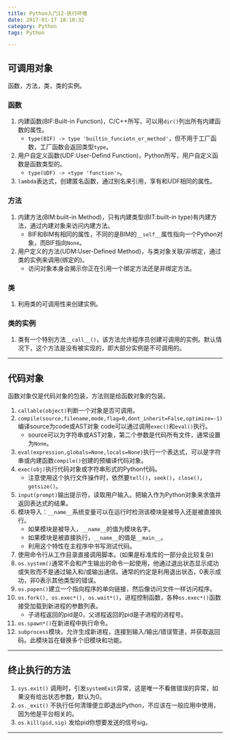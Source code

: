 ```yaml
---
title: Python入门12-执行环境
date: 2017-01-17 18:10:32
category: Python
tags: Python

---
```


## 可调用对象
函数，方法，类，类的实例。

### 函数
1. 内建函数(BIF:Built-in Function)，C/C++所写，可以用`dir()`列出所有内建函数的属性。
	+ `type(BIF) -> type 'builtin_funciotn_or_method'`，但不用于工厂函数，工厂函数会返回类型`type`。
2. 用户自定义函数(UDF:User-Defind Function)，Python所写，用户自定义函数是函数类型的。
	+ `type(UDF) -> <type 'function'>`。
3. `lambda`表达式，创建匿名函数，通过别名来引用，享有和UDF相同的属性。

### 方法
1. 内建方法(BIM:built-in Method)，只有内建类型(BIT:built-in type)有内建方法，通过内建对象来访问内建方法。
	+ BIF和BIM有相同的属性，不同的是BIM的`__self__`属性指向一个Python对象，而BIF指向`None`。
2. 用户定义的方法(UDM:User-Defined Method)，与类对象关联/非绑定，通过类的实例来调用(绑定的)。
	+ 访问对象本身会揭示你正在引用一个绑定方法还是非绑定方法。

### 类
1. 利用类的可调用性来创建实例。

### 类的实例
1. 类有一个特别方法`__call__()`，该方法允许程序员创建可调用的实例。默认情况下，这个方法是没有被实现的，即大部分实例是不可调用的。

---

## 代码对象
函数对象仅是代码对象的包装，方法则是给函数对象的包装。
1. `callable(object)`判断一个对象是否可调用。
2. `compile(source,filename,mode,flag=0,dont_inherit=False,optimize=-1)`编译source为code或AST对象 code可以通过调用`exec()`和`eval()`执行。
	+ source可以为字符串或AST对象，第二个参数是代码所有文件，通常设置为`None`。
3. `eval(expression,globals=None,locals=None)`执行一个表达式，可以是字符串或内建函数`compile()`创建的预编译代码对象。
4. `exec(obj)`执行代码对象或字符串形式的Python代码。
	+ 注意使用这个执行文件操作时，依然要`tell()`，`seek()`，`close()`，`getsize()`。
5. `input(prompt)`输出提示符，读取用户输入。把输入作为Python对象来求值并返回表达式的结果。
6. 模块导入：`__name__`系统变量可以在运行时检测该模块是被导入还是被直接执行。
	+ 如果模块是被导入，`__name__`的值为模块名字。
	+ 如果模块是被直接执行，`__name__`的值是`__main__`。
	+ 利用这个特性在主程序中书写测试代码。
7. 使用命令行从工作目录直接调用脚本。(如果是标准库的一部分会比较复杂)
8. `os.system()`通常不会和产生输出的命令一起使用，他通过退出状态显示成功或失败而不是通过输入和/或输出通信。通常的约定是利用退出状态，0表示成功，非0表示其他类型的错误。
9. `os.popen()`建立一个指向程序的单向链接，然后像访问文件一样访问程序。
10. `os.fork(), os.exec*(), os.wait*()`，进程控制函数，各种`os.exec*()`函数接受加载到新进程的参数列表。
	+ 子进程返回的pid是0，父进程返回的pid是子进程的进程号。
11. `os.spawn*()`在新进程中执行命令。
12. `subprocess`模块，允许生成新进程，连接到输入/输出/错误管道，并获取返回码。此模块旨在替换多个旧模块和功能。

---

## 终止执行的方法
1. `sys.exit()` 调用时，引发`systemExit`异常，这是唯一不看做错误的异常，如果没有给出状态参数，默认为0。
2. `os._exit()` 不执行任何清理便立即退出Python，不应该在一般应用中使用，因为他是平台相关的。
3. `os.kill(pid,sig)` 发给pid你想要发送的信号sig。 

---
